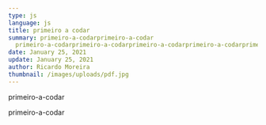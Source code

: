 ```yaml
---
type: js
language: js
title: primeiro a codar
summary: primeiro-a-codarprimeiro-a-codar
  primeiro-a-codarprimeiro-a-codarprimeiro-a-codarprimeiro-a-codarprimeiro-a-codarprimeiro-a-codarprimeiro-a-codarprimeiro-a-codar
date: January 25, 2021
update: January 25, 2021
author: Ricardo Moreira
thumbnail: /images/uploads/pdf.jpg
---
```

<!--StartFragment-->

primeiro-a-codar

<!--EndFragment--><!--StartFragment-->

primeiro-a-codar

<!--EndFragment-->